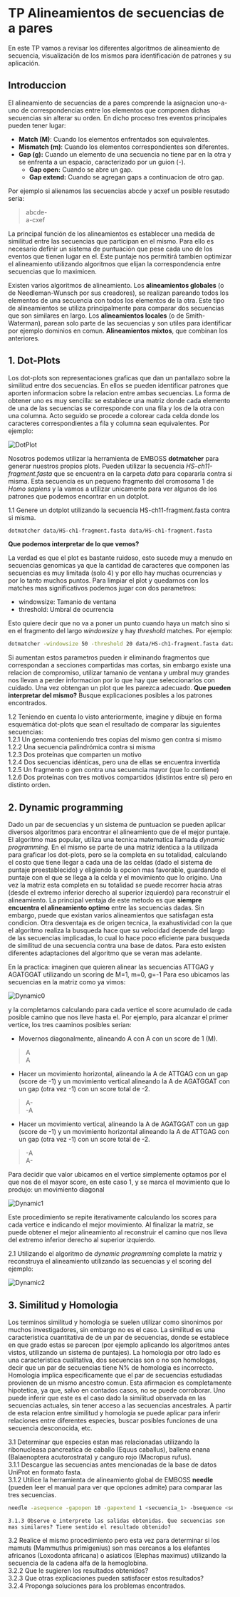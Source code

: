 # TP Alineamientos de secuencias de a pares

En este TP vamos a revisar los diferentes algoritmos de alineamiento de secuencia, visualización de los mismos para identificación de patrones y su aplicación.


## Introduccion 

El alineamiento de secuencias de a pares comprende la asignacion uno-a-uno de correspondencias entre los elementos que componen dichas secuencias sin alterar su orden. En dicho proceso tres eventos principales pueden tener lugar:
* **Match (M)**: Cuando los elementos enfrentados son equivalentes.
* **Mismatch (m)**: Cuando los elementos correspondientes son diferentes.
* **Gap (g):** Cuando un elemento de una secuencia no tiene par en la otra y se enfrenta a un espacio, caracterizado por un guion (-).
   * **Gap open:** Cuando se abre un gap.
   * **Gap extend:** Cuando se agregan gaps a continuacion de otro gap.

Por ejemplo si alienamos las secuencias abcde y acxef un posible resutado seria:

> abcde-  
> a-cxef

La principal función de los alineamientos es establecer una medida de similitud entre las secuencias que participan en el mismo. Para ello es necesario definir un sistema de puntuación que pese cada uno de los eventos que tienen lugar en el. Este puntaje nos permitirá tambien optimizar el alineamiento utilizando algoritmos que elijan la correspondencia entre secuencias que lo maximicen. 

Existen varios algoritmos de alineamiento. 
Los **alineamientos globales** (o de Needleman-Wunsch por sus creadores), se realizan pareando todos los elementos de una secuencia con todos los elementos de la otra. Este tipo de alineamientos se utiliza principalmente para comparar dos secuencias que son similares en largo.
Los **alineamientos locales** (o de Smith-Waterman), parean solo parte de las secuencias y son utiles para identificar por ejemplo dominios en comun.
**Alineamientos mixtos**, que combinan los anteriores.


## 1. Dot-Plots

Los dot-plots son representaciones graficas que dan un pantallazo sobre la similitud entre dos secuencias. En ellos se pueden identificar patrones que aporten informacion sobre la relacion entre ambas secuencias.
La forma de obtener uno es muy sencilla: se establece una matriz donde cada elemento de una de las secuencias se corresponde con una fila y los de la otra con una columna. Acto seguido se procede a colorear cada celda donde los caracteres correspondientes a fila y columna sean equivalentes.
Por ejemplo:

![DotPlot](./images/DotPlot1.jpeg)

Nosotros podemos utilizar la herramienta de EMBOSS **dotmatcher** para generar nuestros propios plots. Pueden utilizar la secuencia *HS-ch11-fragment.fasta* que se encuentra en la carpeta *data* para copararla contra si misma. Esta secuencia es un pequeno fragmento del cromosoma 1 de *Homo sapiens* y la vamos a utilizar unicamente para ver algunos de los patrones que podemos encontrar en un dotplot.

1.1 Genere un dotplot utilizando la secuencia HS-ch11-fragment.fasta contra si misma.

```Bash
dotmatcher data/HS-ch1-fragment.fasta data/HS-ch1-fragment.fasta
```

**Que podemos interpretar de lo que vemos?**

La verdad es que el plot es bastante ruidoso, esto sucede muy a menudo en secuencias genomicas ya que la cantidad de caracteres que componen las secuencias es muy limitada (solo 4) y por ello hay muchas ocurrencias y por lo tanto muchos puntos.
Para limpiar el plot y quedarnos con los matches mas significativos podemos jugar con dos parametros: 

* windowsize: Tamanio de ventana
* threshold: Umbral de ocurrencia

Esto quiere decir que no va a poner un punto cuando haya un match sino si en el fragmento del largo *windowsize* y hay *threshold* matches.
Por ejemplo:

```Bash
dotmatcher -windowsize 50 -threshold 20 data/HS-ch1-fragment.fasta data/HS-ch1-fragment.fasta
```

Si aumentan estos parametros pueden ir eliminando fragmentos que correspondan a secciones compartidas mas cortas, sin embargo existe una relacion de compromiso, utilizar tamanio de ventana y umbral muy grandes nos llevan a perder informacion por lo que hay que seleccionarlos con cuidado.
Una vez obtengan un plot que les parezca adecuado. **Que pueden interpretar del mismo?** Busque explicaciones posibles a los patrones encontrados.

1.2 Teniendo en cuenta lo visto anteriormente, imagine y dibuje en forma esquemática dot-plots que sean el resultado de comparar las siguientes secuencias:  
    1.2.1 Un genoma conteniendo tres copias del mismo gen contra si mismo  
    1.2.2 Una secuencia palindrómica contra si misma  
    1.2.3 Dos proteínas que comparten un motivo  
    1.2.4 Dos secuencias idénticas, pero una de ellas se encuentra invertida  
    1.2.5 Un fragmento o gen contra una secuencia mayor (que lo contiene)  
    1.2.6 Dos proteínas con tres motivos compartidos (distintos entre sí) pero en distinto orden.  

## 2. Dynamic programming

Dado un par de secuencias y un sistema de puntuacion se pueden aplicar diversos algoritmos para encontrar el alineamiento que de el mejor puntaje. El algoritmo mas popular, utiliza una tecnica matematica llamada *dynamic programming*. En el mismo se parte de una matriz identica a la utilizada para graficar los dot-plots, pero se la completa en su totalidad, calculando el costo que tiene llegar a cada una de las celdas (dado el sistema de puntaje preestablecido) y eligiendo la opcion mas favorable, guardando el puntaje con el que se llega a la celda y el movimiento que lo origino. Una vez la matriz esta completa en su totalidad se puede recorrer hacia atras (desde el extremo inferior derecho al superior izquierdo) para reconstruir el alineamiento.
La principal ventaja de este metodo es que **siempre encuentra el alineamiento optimo** entre las secuencias dadas. Sin embargo, puede que existan varios alineamientos que satisfagan esta condicion. Otra desventaja es de origen tecnica, la exahustividad con la que el algoritmo realiza la busqueda hace que su velocidad depende del largo de las secuencias implicadas, lo cual lo hace poco eficiente para busqueda de similitud de una secuencia contra una base de datos. Para esto existen diferentes adaptaciones del algoritmo que se veran mas adelante.

En la practica: imaginen que quieren alinear las secuencias ATTGAG y AGATGGAT utilizando un scoring de M=1, m=0, g=-1
Para eso ubicamos las secuencias en la matriz como ya vimos:

![Dynamic0](./images/DyP0.png)

y la completamos calculando para cada vertice el score acumulado de cada posible camino que nos lleve hasta el. Por ejemplo, para alcanzar el primer vertice, los tres caaminos posibles serian:
* Movernos diagonalmente, alineando A con A con un score de 1 (M).

> A  
> A

* Hacer un movimiento horizontal, alineando la A de ATTGAG con un gap (score de -1) y un movimiento vertical alineando la A de AGATGGAT con un gap (otra vez -1) con un score total de -2. 

> A-  
> -A

* Hacer un movimiento vertical, alineando la A de AGATGGAT con un gap (score de -1) y un movimiento horizontal alineando la A de ATTGAG con un gap (otra vez -1) con un score total de -2.

> -A  
> A-

Para decidir que valor ubicamos en el vertice simplemente optamos por el que nos de el mayor score, en este caso 1, y se marca el movimiento que lo produjo: un movimiento diagonal

![Dynamic1](./images/DyP1.png)

Este procedimiento se repite iterativamente calculando los scores para cada vertice e indicando el mejor movimiento. Al finalizar la matriz, se puede obtener el mejor alineamiento al reconstruir el camino que nos lleva del extremo inferior derecho al superior izquierdo.

2.1 Utilizando el algoritmo de *dynamic programming* complete la matriz y reconstruya el alineamiento utilizando las secuencias y el scoring del ejemplo:

![Dynamic2](./images/DyP2.png)

## 3. Similitud y Homologia

Los terminos similitud y homologia se suelen utilizar como sinonimos por muchos investigadores, sin embargo no es el caso. La similitud es una caracteristica cuantitativa de de un par de secuencias, donde se establece en que grado estas se parecen (por ejemplo aplicando los algoritmos antes vistos, utilizando un sistema de puntajes). La homologia por otro lado es una caracteristica cualitativa, dos secuencias son o no son homologas, decir que un par de secuencias tiene N% de homologia es incorrecto. Homologia implica especificamente que el par de secuencias estudiadas provienen de un mismo ancestro comun. Esta afirmacion es completamente hipotetica, ya que, salvo en contados casos, no se puede corroborar. Uno puede inferir que este es el caso dado la similitud observada en las secuencias actuales, sin tener acceso a las secuencias ancestrales.
A partir de esta relacion entre similitud y homologia se puede aplicar para inferir relaciones entre diferentes especies, buscar posibles funciones de una secuencia desconocida, etc.

3.1 Determinar que especies estan mas relacionadas utilizando la ribonucleasa pancreatica de caballo (Equus caballus), ballena enana (Balaenoptera acutorostrata) y canguro rojo (Macropus rufus).  
    3.1.1 Descargue las secuencias antes mencionadas de la base de datos UniProt en formato fasta.  
    3.1.2 Utilice la herramienta de alineamiento global de EMBOSS **needle** (pueden leer el manual para ver que opciones admite) para comparar las tres secuencias.  

```Bash
needle -asequence -gapopen 10 -gapextend 1 <secuencia_1> -bsequence <secuencia_2> -outfile <salida>
```

    3.1.3 Observe e interprete las salidas obtenidas. Que secuencias son mas similares? Tiene sentido el resultado obtenido?  

3.2 Realice el mismo procedimiento pero esta vez para determinar si los mamuts (Mammuthus primigenius) son mas cercanos a los elefantes africanos (Loxodonta africana) o asiaticos (Elephas maximus) utilizando la secuencia de la cadena alfa de la hemoglobina.  
    3.2.2 Que le sugieren los resultados obtenidos?  
    3.2.3 Que otras explicaciones pueden satisfacer estos resultados?  
    3.2.4 Proponga soluciones para los problemas encontrados.  

